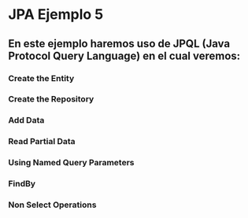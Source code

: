 # JPA Ejemplo 5

## En este ejemplo haremos uso de JPQL (Java Protocol Query Language) en el cual veremos:
### Create the Entity
### Create the Repository
### Add Data
### Read Partial Data
### Using Named Query Parameters
### FindBy
### Non Select Operations
